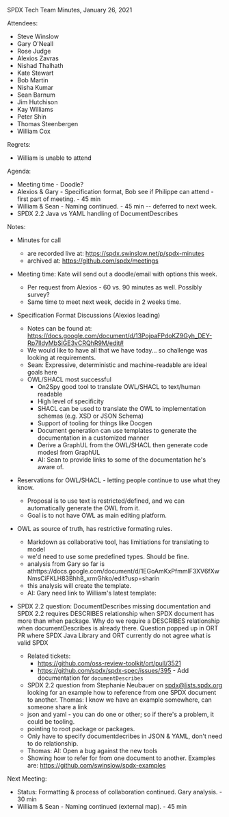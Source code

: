 SPDX Tech Team Minutes, January 26, 2021

Attendees:
* Steve Winslow
* Gary O'Neall
* Rose Judge
* Alexios Zavras
* Nishad Thalhath
* Kate Stewart
* Bob Martin
* Nisha Kumar
* Sean Barnum
* Jim Hutchison
* Kay Williams
* Peter Shin
* Thomas Steenbergen
* William Cox

Regrets:
* William is unable to attend

Agenda:
* Meeting time - Doodle? 
* Alexios & Gary - Specification format,  Bob see if Philippe can attend  - first part of meeting. - 45 min
* William & Sean - Naming  continued. - 45 min -- deferred to next week.
* SPDX 2.2 Java vs YAML handling of DocumentDescribes

Notes:
* Minutes for call 
  * are recorded live at: https://spdx.swinslow.net/p/spdx-minutes
  * archived at: https://github.com/spdx/meetings
* Meeting time:   Kate will send out a doodle/email with options this week.   
  * Per request from Alexios - 60 vs. 90 minutes as well.   Possibly survey?
  * Same time to meet next week,  decide in 2 weeks time. 
   
* Specification Format Discussions (Alexios leading)
  * Notes can be found at: https://docs.google.com/document/d/13PojpaFPdoKZ9Gyh_DEY-Rp7lldyMbSiGE3vCRQhR9M/edit#
  * We would like to have all that we have today...  so challenge was looking at requirements.  
  * Sean: Expressive, deterministic and machine-readable are ideal goals here
  * OWL/SHACL most successful
    * On2Spy good tool to translate OWL/SHACL to text/human readable
    * High level of specificity
    * SHACL can be used to translate the OWL to implementation schemas (e.g. XSD or JSON Schema)
    * Support of tooling for things like Docgen
    * Document generation can use templates to generate the documentation in a customized manner
    * Derive a GraphUL from the OWL/SHACL then generate code modesl from GraphUL
    * AI:  Sean to provide links to some of the documentation he's aware of.
    
* Reservations for OWL/SHACL -  letting people continue to use what they know. 
  * Proposal is to use text is restricted/defined, and we can automatically generate the OWL from it.
  * Goal is to not have OWL as main editing platform.
    
* OWL as source of truth, has restrictive formating rules. 
  * Markdown as collaborative tool,  has limitiations for translating to model
  * we'd need to use some predefined types.    Should be fine.   
  * analysis from Gary so far is athttps://docs.google.com/document/d/1EGoAmKxPfmmlF3XV6fXwNmsCiFKLH83Bhh8_xrmGhko/edit?usp=sharin
  * this analysis will create the template.
  * AI:  Gary need link to William's latest template:   

* SPDX 2.2 question:  DocumentDescribes missing documentation and SPDX 2.2 requires DESCRIBES relationship when SPDX document has more than when package.  Why do we require a DESCRIBES relationship when documentDescribes is already there. Question popped up in ORT PR where SPDX Java Library and ORT currently do not agree what is valid SPDX

  * Related tickets:
    * https://github.com/oss-review-toolkit/ort/pull/3521 
    * https://github.com/spdx/spdx-spec/issues/395 - Add documentation for `documentDescribes`
  * SPDX 2.2 question from Stephanie Neubauer on spdx@lists.spdx.org looking for an example how to reference from one SPDX document to another. Thomas: I know we have an example somewhere, can someone share a link
  * json and yaml - you can do one or other;  so if there's a problem,  it could be tooling. 
  * pointing to root package or packages.   
  * Only have to specify documentdecribes in JSON & YAML,  don't need to do relationship.
  * Thomas:   AI:  Open a bug against the new tools   
  * Showing how to refer for from one document to another.   Examples are:
      https://github.com/swinslow/spdx-examples

Next Meeting:
* Status:  Formatting & process of collaboration continued.  Gary analysis.   - 30 min
* William & Sean - Naming  continued (external map). - 45 min
